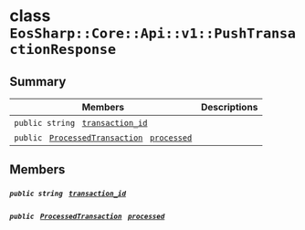 # class `EosSharp::Core::Api::v1::PushTransactionResponse` 

## Summary

 Members                                | Descriptions                                
----------------------------------------|---------------------------------------------
`public string ` [`transaction_id`](#class_eos_sharp_1_1_core_1_1_api_1_1v1_1_1_push_transaction_response_1a50389c176a22f9d00b12ada213806280) | 
`public ` [`ProcessedTransaction`](EosSharp--Core--Api--v1--ProcessedTransaction.md)` ` [`processed`](#class_eos_sharp_1_1_core_1_1_api_1_1v1_1_1_push_transaction_response_1aa47f1c915626f3db5b69dbb4b8427fe7) | 

## Members

##### `public string ` [`transaction_id`](#class_eos_sharp_1_1_core_1_1_api_1_1v1_1_1_push_transaction_response_1a50389c176a22f9d00b12ada213806280) 

##### `public ` [`ProcessedTransaction`](EosSharp--Core--Api--v1--ProcessedTransaction.md)` ` [`processed`](#class_eos_sharp_1_1_core_1_1_api_1_1v1_1_1_push_transaction_response_1aa47f1c915626f3db5b69dbb4b8427fe7) 

